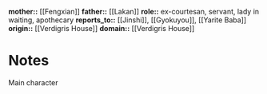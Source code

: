 **mother::** [[Fengxian]]
**father::** [[Lakan]]
**role::** ex-courtesan, servant, lady in waiting, apothecary
**reports_to::** [[Jinshi]], [[Gyokuyou]], [[Yarite Baba]]
**origin::** [[Verdigris House]]
**domain::** [[Verdigris House]]

# Notes
Main character